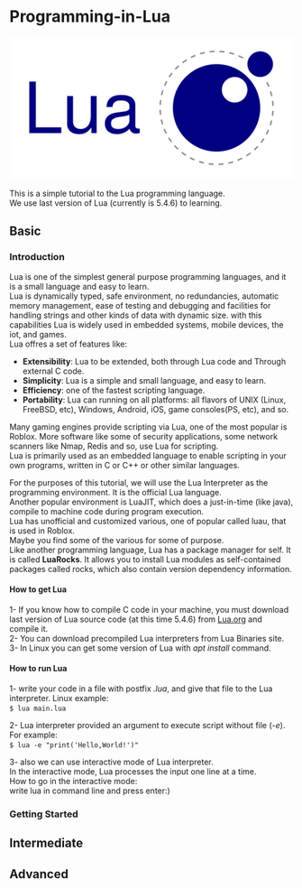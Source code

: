 # Programming-in-Lua

![](./logo.png)

This is a simple tutorial to the Lua programming language.\
We use last version of Lua (currently is 5.4.6) to learning.
<!--- This tutorial has 3 level to learning:
-  Basic<br />
- Intermediate<br />
- Advanced<br />

-->

## Basic

### Introduction
Lua is one of the simplest general purpose programming languages, and it is a small language and easy to learn.\
Lua is dynamically typed, safe environment, no redundancies, automatic memory management, ease of testing and debugging and facilities for handling strings and other kinds of data with dynamic size. with this capabilities Lua is widely used in embedded systems, mobile devices, the iot, and games.\
Lua offres a set of features like:
- **Extensibility**:
Lua to be extended, both through Lua code and Through external C code.<!---As a proof of concept, just need search.-->
- **Simplicity**:
Lua is a simple and small language, and easy to learn.
- **Efficiency**:
one of the fastest scripting language.
- **Portability**:
Lua can running on all platforms: all flavors of UNIX (Linux, FreeBSD, etc), Windows, Android, iOS, game consoles(PS, etc), and so.

Many gaming engines provide scripting via Lua, one of the most popular is Roblox. More software like some of security applications, some network scanners like Nmap, Redis and so, use Lua for scripting.\
Lua is primarily used as an embedded language to enable scripting in your own programs, written in C or C++ or other similar languages.

For the purposes of this tutorial, we will use the Lua Interpreter as the programming environment. It is the official Lua language.\
Another popular environment is LuaJIT, which does a just-in-time (like java), compile to machine code during program execution.\
Lua has unofficial and customized various, one of popular called luau, that is used in Roblox.\
Maybe you find some of the various for some of purpose.\
Like another programming language, Lua has a package manager for self. It is called **LuaRocks**. It allows you to install Lua modules as self-contained packages called rocks, which also contain version dependency information.

#### How to get Lua
1- If you know how to compile C code in your machine, you must download last version of Lua source code (at this time 5.4.6) from [Lua.org](https://www.lua.org/download.html) and compile it.\
2- You can download precompiled Lua interpreters from Lua Binaries site.\
3- In Linux you can get some version of Lua with *apt install* command.

#### How to run Lua
1- write your code in a file with postfix *.lua*, and give that file to the Lua interpreter.
Linux example:\
`$ lua main.lua`

2- Lua interpreter provided an argument to execute script without file (*-e*).
For example:\
`$ lua -e "print('Hello,World!')"`

3- also we can use interactive mode of Lua interpreter.\
In the interactive mode, Lua processes the input one line at a time.\
How to go in the interactive mode:\
write lua in command line and press enter:)


### Getting Started


## Intermediate


## Advanced

